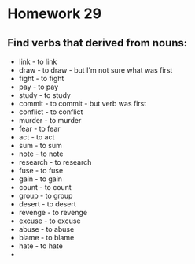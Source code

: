 # Homework 29

## Find verbs that derived from nouns:
- link - to link
- draw - to draw - but I'm not sure what was first
- fight - to fight
- pay - to pay
- study - to study
- commit - to commit - but verb was first
- conflict - to conflict
- murder - to murder
- fear - to fear
- act - to act
- sum - to sum
- note - to note
- research - to research
- fuse - to fuse
- gain - to gain
- count - to count
- group - to group
- desert - to desert
- revenge - to revenge
- excuse - to excuse
- abuse - to abuse
- blame - to blame
- hate - to hate
- 